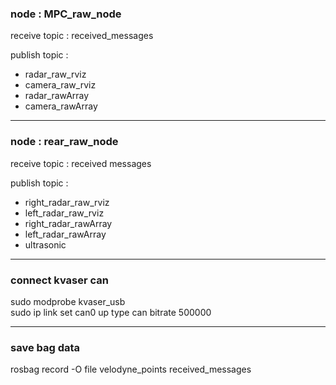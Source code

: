 ### node : MPC_raw_node

receive topic : received_messages

publish topic :  
- radar_raw_rviz
- camera_raw_rviz
- radar_rawArray
- camera_rawArray 
---
### node : rear_raw_node

receive topic : received messages

publish topic :
- right_radar_raw_rviz
- left_radar_raw_rviz
- right_radar_rawArray
- left_radar_rawArray
- ultrasonic
---
### connect kvaser can
sudo modprobe kvaser_usb  
sudo ip link set can0 up type can bitrate 500000

---
### save bag data
rosbag record -O file velodyne_points received_messages